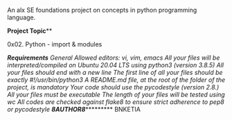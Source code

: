 An alx SE foundations project on concepts in python programming language.


**************Project Topic****************

0x02. Python - import & modules

*************Requirements***********
General
Allowed editors: vi, vim, emacs
All your files will be interpreted/compiled on Ubuntu 20.04 LTS using python3 (version 3.8.5)
All your files should end with a new line
The first line of all your files should be exactly #!/usr/bin/python3
A README.md file, at the root of the folder of the project, is mandatory
Your code should use the pycodestyle (version 2.8.*)
All your files must be executable
The length of your files will be tested using wc
All codes are checked against flake8 to ensure strict adherence to pep8 or pycodestyle
	**********8*AUTHOR*8******************
BNKETIA
